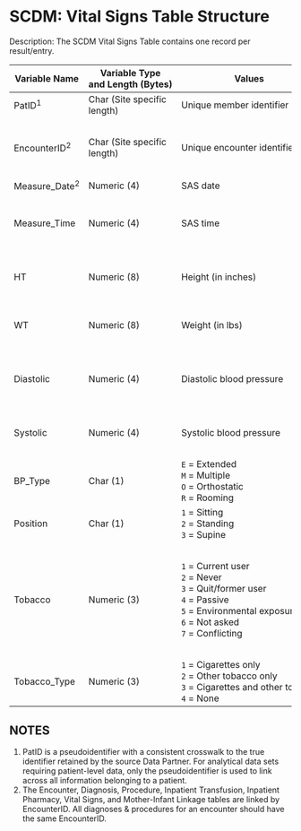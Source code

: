 # SCDM: Vital Signs Table Structure

Description: The SCDM Vital Signs Table contains one record per result/entry.

| Variable Name | Variable Type and Length (Bytes) | Values | Definition / Comments / Guideline | Example |
|---|---|---|---|---|
| PatID<sup>1</sup> | Char (Site specific length) | Unique member identifier | Arbitrary person-level identifier. Used to link across tables. | `123456789012345` |
| EncounterID<sup>2</sup> | Char (Site specific length) | Unique encounter identifier | Arbitrary encounter-level identifier. Used to link across the Encounter, Diagnosis, Procedure, Vital Signs, Inpatient Pharmacy, & Inpatient Transfusion tables. | `123456789012345_12242005_99218766_IP` |
| Measure_Date<sup>2</sup> | Numeric (4) | SAS date | Date the vital signs were measured. | `12/1/2005` |
| Measure_Time | Numeric (4) | SAS time | Time associated with the vital signs record. This may be the time an actual blood pressure measurement was taken or it may be a check-in time from encounter. | |
| HT | Numeric (8) | Height (in inches) | `####.##` = If HT can be represented in inches. Only populated if height was taken on this date. If missing, leave blank. | `60.50` |
| WT | Numeric (8) | Weight (in lbs) | `####.##` = If WT can be represented in pounds. Only populated if weight was taken on this date. If missing, leave blank. | `170.25` |
| Diastolic | Numeric (4) | Diastolic blood pressure | `###` = If Diastolic can be represented in mmHg. Only populated if diastolic blood pressure was taken on this date. If missing, leave blank. | `70` |
| Systolic | Numeric (4) | Systolic blood pressure | `###` = If Systolic can be represented in mmHg. Only populated if systolic blood pressure was taken on this date. If missing, leave blank. | `120` |
| BP_Type | Char (1) | `E` = Extended<br>`M` = Multiple<br>`O` = Orthostatic<br>`R` = Rooming | Type of blood pressure taken. | `E` |
| Position | Char (1) | `1` = Sitting<br>`2` = Standing<br>`3` = Supine | Position for orthostatic blood pressure. If unknown, leave blank. | `1` |
| Tobacco | Numeric (3) | `1` = Current user<br>`2` = Never<br>`3` = Quit/former user<br>`4` = Passive<br>`5` = Environmental exposure<br>`6` = Not asked<br>`7` = Conflicting | Tobacco status as of the visit date. Unknown values should be left blank. The "Not asked" value should be used only when it is a valid response from your system (e.g. this is a valid value for EPIC). The "Conflicting" value should be used when you receive tobacco information from multiple sources that disagree. | `3` |
| Tobacco_Type | Numeric (3) | `1` = Cigarettes only<br>`2` = Other tobacco only<br>`3` = Cigarettes and other tobacco<br>`4` = None  | Type of tobacco used. Unknown values should be left blank. | `4` |

## NOTES

1. PatID is a pseudoidentifier with a consistent crosswalk to the true identifier retained by the source Data Partner. For analytical data sets requiring patient-level data, only the pseudoidentifier is used to link across all information belonging to a patient.
2. The Encounter, Diagnosis, Procedure, Inpatient Transfusion, Inpatient Pharmacy, Vital Signs, and Mother-Infant Linkage tables are linked by EncounterID. All diagnoses & procedures for an encounter should have the same EncounterID.